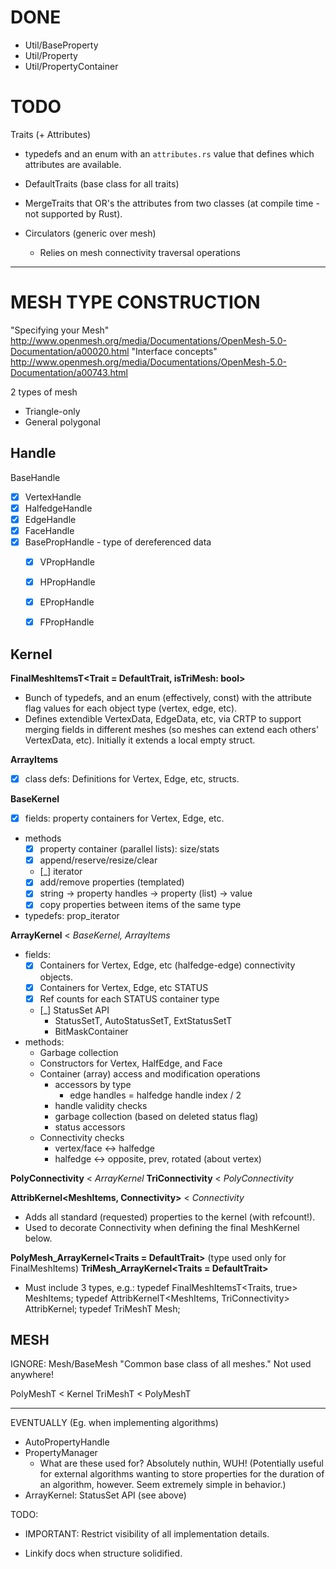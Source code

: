 
# DONE

- Util/BaseProperty
- Util/Property
- Util/PropertyContainer

# TODO

Traits (+ Attributes)

- typedefs and an enum with an `attributes.rs` value that defines which attributes are available.
- DefaultTraits (base class for all traits)
- MergeTraits that OR's the attributes from two classes (at compile time - not supported by Rust).


- Circulators (generic over mesh)
  - Relies on mesh connectivity traversal operations

----------------------------------------------------------------------

# MESH TYPE CONSTRUCTION

"Specifying your Mesh"
http://www.openmesh.org/media/Documentations/OpenMesh-5.0-Documentation/a00020.html
"Interface concepts"
http://www.openmesh.org/media/Documentations/OpenMesh-5.0-Documentation/a00743.html


2 types of mesh
- Triangle-only
- General polygonal

## Handle

BaseHandle
- [x] VertexHandle
- [x] HalfedgeHandle
- [x] EdgeHandle
- [x] FaceHandle
- [x] BasePropHandle<T> - type of dereferenced data
  - [x] VPropHandle<T>
  - [x] HPropHandle<T>
  - [x] EPropHandle<T>
  - [x] FPropHandle<T>


## Kernel

**FinalMeshItemsT<Trait = DefaultTrait, isTriMesh: bool>**
- Bunch of typedefs, and an enum (effectively, const) with the attribute flag
  values for each object type (vertex, edge, etc).
- Defines extendible VertexData, EdgeData, etc, via CRTP to support merging
  fields in different meshes (so meshes can extend each others' VertexData,
  etc). Initially it extends a local empty struct.

**ArrayItems**
- [x] class defs: Definitions for Vertex, Edge, etc, structs.

**BaseKernel**
- [x] fields: property containers for Vertex, Edge, etc.
- methods
  - [x] property container (parallel lists): size/stats
  - [x] append/reserve/resize/clear
  - [_] iterator
  - [x] add/remove properties (templated)
  - [x] string -> property handles -> property (list) -> value
  - [x] copy properties between items of the same type
- typedefs: prop_iterator

**ArrayKernel** < *BaseKernel, ArrayItems*
- fields:
  - [x] Containers for Vertex, Edge, etc (halfedge-edge) connectivity objects.
  - [x] Containers for Vertex, Edge, etc STATUS
  - [x] Ref counts for each STATUS container type
  - [_] StatusSet API
    - StatusSetT, AutoStatusSetT, ExtStatusSetT
    - BitMaskContainer
- methods:
  - Garbage collection
  - Constructors for Vertex, HalfEdge, and Face
  - Container (array) access and modification operations
    - accessors by type
      - edge handles = halfedge handle index / 2
    - handle validity checks
    - garbage collection (based on deleted status flag)
    - status accessors
  - Connectivity checks
    - vertex/face <-> halfedge
    - halfedge <-> opposite, prev, rotated (about vertex)

**PolyConnectivity** < *ArrayKernel*
**TriConnectivity** < *PolyConnectivity*

**AttribKernel<MeshItems, Connectivity>** < *Connectivity*
- Adds all standard (requested) properties to the kernel (with refcount!).
- Used to decorate Connectivity when defining the final MeshKernel below.

**PolyMesh_ArrayKernel<Traits = DefaultTrait>** (type used only for FinalMeshItems)
**TriMesh_ArrayKernel<Traits = DefaultTrait>**
- Must include 3 types, e.g.:
  typedef FinalMeshItemsT<Traits, true>               MeshItems;
  typedef AttribKernelT<MeshItems, TriConnectivity>   AttribKernel;
  typedef TriMeshT<AttribKernel>                      Mesh;


## MESH

IGNORE: Mesh/BaseMesh "Common base class of all meshes." Not used anywhere!

PolyMeshT<Kernel> < Kernel
TriMeshT<Kernel> < PolyMeshT<Kernel>


----------------------------------------------------------------------


EVENTUALLY (Eg. when implementing algorithms)
  - AutoPropertyHandle
  - PropertyManager
    - What are these used for? Absolutely nuthin, WUH! (Potentially useful for
      external algorithms wanting to store properties for the duration of an
      algorithm, however. Seem extremely simple in behavior.)
  - ArrayKernel: StatusSet API (see above)

TODO:
- IMPORTANT: Restrict visibility of all implementation details.

- Linkify docs when structure solidified.
